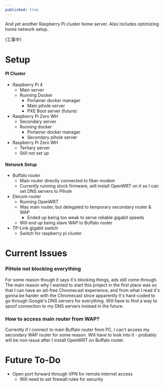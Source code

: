 ```yaml
---
published: true
---
```

And yet another Raspberry Pi cluster home server. Also includes optimizing home network setup.

(工事中)

# Setup

#### PI Cluster
- Raspberry Pi 4
	- Main server
	- Running Docker
		- Portainer docker manager
		- Main pihole server
		- PXE Boot server (future)
- Raspberry Pi Zero WH
	- Secondary server
	- Running docker
		- Portainer docker manager
		- Secondary pihole server
- Raspberry Pi Zero WH
	- Tertiary server
	- Still not set up

#### Network Setup
- Buffalo router
	- Main router directly connected to fiber modem
	- Currently running stock firmware, will install OpenWRT on it so I can set DNS servers to Pihole
- Elecom router
	- Running OpenWRT
	- Was main router, but delegated to temporary secondary router & WAP
		- Ended up being too weak to serve reliable gigabit speeds
	- Will end up being slave WAP to Buffalo router
- TP-Link gigabit switch
	- Switch for raspberry pi cluster
# Current Issues
### PiHole not blocking everything
For some reason though it says it's blocking things, ads still come through.
The main reason why I wanted to start this project in the first place was so that I can have an ad-free Chromecast experience, and from what I read it's gonna be harder with the Chromecast since apparently it's hard-coded to go through Google's DNS servers for everything.
Will have to find a way to spoof connection to my DNS servers instead in the future.
### How to access main router from WAP?
Currently if I connect to main Buffalo router from PC, I can't access my secondary WAP router for some reason. Will have to look into it - probably will be non-issue after I install OpenWRT on Buffalo router.
# Future To-Do
- Open port forward through VPN for remote internet access
	- Will need to set firewall rules for security
<!--stackedit_data:
eyJoaXN0b3J5IjpbMjE5MzA0MDgxXX0=
-->